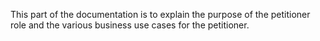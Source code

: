 This part of the documentation is to explain the purpose of the petitioner role and the various business use cases for the petitioner.